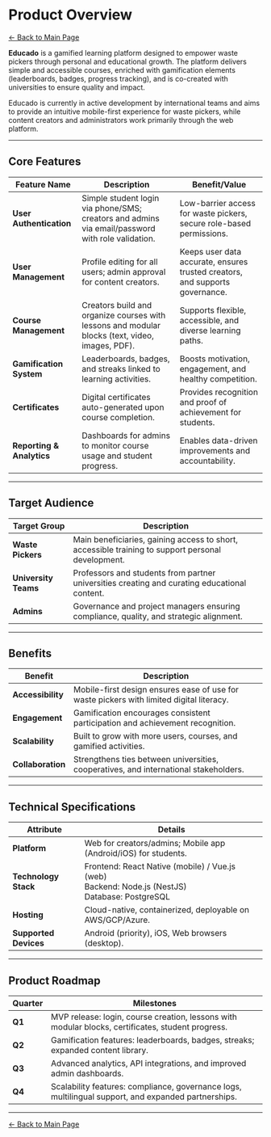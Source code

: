 # Product Overview

[← Back to Main Page](../index.md)

**Educado** is a gamified learning platform designed to empower waste pickers through personal and educational growth.
The platform delivers simple and accessible courses, enriched with gamification elements (leaderboards, badges, progress tracking), and is co-created with universities to ensure quality and impact.

Educado is currently in active development by international teams and aims to provide an intuitive mobile-first experience for waste pickers, while content creators and administrators work primarily through the web platform.

---

## Core Features

| Feature Name              | Description                                                                                      | Benefit/Value                                                                |
| ------------------------- | ------------------------------------------------------------------------------------------------ | ---------------------------------------------------------------------------- |
| **User Authentication**   | Simple student login via phone/SMS; creators and admins via email/password with role validation. | Low-barrier access for waste pickers, secure role-based permissions.         |
| **User Management**       | Profile editing for all users; admin approval for content creators.                              | Keeps user data accurate, ensures trusted creators, and supports governance. |
| **Course Management**     | Creators build and organize courses with lessons and modular blocks (text, video, images, PDF).  | Supports flexible, accessible, and diverse learning paths.                   |
| **Gamification System**   | Leaderboards, badges, and streaks linked to learning activities.                                 | Boosts motivation, engagement, and healthy competition.                      |
| **Certificates**          | Digital certificates auto-generated upon course completion.                                      | Provides recognition and proof of achievement for students.                  |
| **Reporting & Analytics** | Dashboards for admins to monitor course usage and student progress.                              | Enables data-driven improvements and accountability.                         |

---

## Target Audience

| Target Group         | Description                                                                                       |
| -------------------- | ------------------------------------------------------------------------------------------------- |
| **Waste Pickers**    | Main beneficiaries, gaining access to short, accessible training to support personal development. |
| **University Teams** | Professors and students from partner universities creating and curating educational content.      |
| **Admins**           | Governance and project managers ensuring compliance, quality, and strategic alignment.            |

---

## Benefits

| Benefit           | Description                                                                              |
| ----------------- | ---------------------------------------------------------------------------------------- |
| **Accessibility** | Mobile-first design ensures ease of use for waste pickers with limited digital literacy. |
| **Engagement**    | Gamification encourages consistent participation and achievement recognition.            |
| **Scalability**   | Built to grow with more users, courses, and gamified activities.                         |
| **Collaboration** | Strengthens ties between universities, cooperatives, and international stakeholders.     |

---

## Technical Specifications

| Attribute             | Details                                                                                                 |
| --------------------- | ------------------------------------------------------------------------------------------------------- |
| **Platform**          | Web for creators/admins; Mobile app (Android/iOS) for students.                                         |
| **Technology Stack**  | Frontend: React Native (mobile) / Vue.js (web) <br> Backend: Node.js (NestJS) <br> Database: PostgreSQL |
| **Hosting**           | Cloud-native, containerized, deployable on AWS/GCP/Azure.                                               |
| **Supported Devices** | Android (priority), iOS, Web browsers (desktop).                                                        |

---

## Product Roadmap

| Quarter | Milestones                                                                                          |
| ------- | --------------------------------------------------------------------------------------------------- |
| **Q1**  | MVP release: login, course creation, lessons with modular blocks, certificates, student progress.   |
| **Q2**  | Gamification features: leaderboards, badges, streaks; expanded content library.                     |
| **Q3**  | Advanced analytics, API integrations, and improved admin dashboards.                                |
| **Q4**  | Scalability features: compliance, governance logs, multilingual support, and expanded partnerships. |

---

[← Back to Main Page](../index.md)
